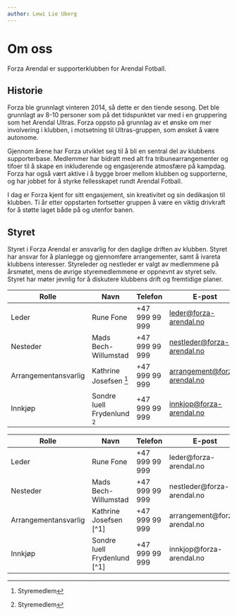 ```yaml
---
author: Lewi Lie Uberg
---
```


# Om oss

Forza Arendal er supporterklubben for Arendal Fotball.

## Historie

Forza ble grunnlagt vinteren 2014, så dette er den tiende sesong. Det ble grunnlagt av 8-10 personer som på det tidspunktet var med i en gruppering som het Arendal Ultras. Forza oppsto på grunnlag av et ønske om mer involvering i klubben, i motsetning til Ultras-gruppen, som ønsket å være autonome.

Gjennom årene har Forza utviklet seg til å bli en sentral del av klubbens supporterbase. Medlemmer har bidratt med alt fra tribunearrangementer og tifoer til å skape en inkluderende og engasjerende atmosfære på kampdag. Forza har også vært aktive i å bygge broer mellom klubben og supporterne, og har jobbet for å styrke fellesskapet rundt Arendal Fotball.

I dag er Forza kjent for sitt engasjement, sin kreativitet og sin dedikasjon til klubben. Ti år etter oppstarten fortsetter gruppen å være en viktig drivkraft for å støtte laget både på og utenfor banen.

## Styret

Styret i Forza Arendal er ansvarlig for den daglige driften av klubben. Styret har ansvar for å planlegge og gjennomføre arrangementer, samt å ivareta klubbens interesser.
Styreleder og nestleder er valgt av medlemmene på årsmøtet, mens de øvrige styremedlemmene er oppnevnt av styret selv. Styret har møter jevnlig for å diskutere klubbens drift og fremtidige planer.

| Rolle                | Navn                         | Telefon        | E-post                       |
| -------------------- | ---------------------------- | -------------- | ---------------------------- |
| Leder                | Rune Fone                    | +47 999 99 999 | leder@forza-arendal.no       |
| Nesteder             | Mads Bech-Willumstad         | +47 999 99 999 | nestleder@forza-arendal.no   |
| Arrangementansvarlig | Kathrine Josefsen [^1]       | +47 999 99 999 | arrangement@forza-arendal.no |
| Innkjøp              | Sondre Iuell Frydenlund [^1] | +47 999 99 999 | innkjop@forza-arendal.no     |

<table>
  <thead>
    <tr class="row-highlight">
      <th>Rolle</th>
      <th>Navn</th>
      <th>Telefon</th>
      <th>E-post</th>
    </tr>
  </thead>
  <tbody>
    <tr class="row-highlight">
      <td>Leder</td>
      <td>Rune Fone</td>
      <td>+47 999 99 999</td>
      <td>leder@forza-arendal.no</td>
    </tr>
    <tr class="row-highlight">
      <td>Nesteder</td>
      <td>Mads Bech-Willumstad</td>
      <td>+47 999 99 999</td>
      <td>nestleder@forza-arendal.no</td>
    </tr>
    <tr class="row-highlight">
      <td>Arrangementansvarlig</td>
      <td>Kathrine Josefsen [^1]</td>
      <td>+47 999 99 999</td>
      <td>arrangement@forza-arendal.no</td>
    </tr>
    <tr class="row-highlight">
      <td>Innkjøp</td>
      <td>Sondre Iuell Frydenlund [^1]</td>
      <td>+47 999 99 999</td>
      <td>innkjop@forza-arendal.no</td>
    </tr>
  </tbody>
</table>

[^1]: Styremedlem
